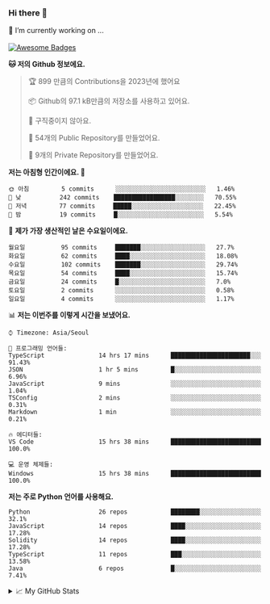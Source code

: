 ### Hi there 👋 
🔭 I’m currently working on ... </br></br>
[![Awesome Badges](https://img.shields.io/badge/Introduce-EN-green.svg)](https://github.com/tlatkdgus1/tlatkdgus1/blob/main/README.md.en)

<!--START_SECTION:waka-->
**🐱 저의 Github 정보에요.** 

> 🏆 899 만큼의 Contributions을 2023년에 했어요
 > 
> 📦 Github의 97.1 kB만큼의 저장소를 사용하고 있어요. 
 > 
> 🚫 구직중이지 않아요.
 > 
> 📜 54개의 Public Repository를 만들었어요. 
 > 
> 🔑 9개의 Private Repository를 만들었어요.  

**저는 아침형 인간이에요. 🐤** 

```text
🌞 아침         5 commits      ░░░░░░░░░░░░░░░░░░░░░░░░░   1.46% 
🌆 낮　         242 commits    █████████████████░░░░░░░░   70.55% 
🌃 저녁         77 commits     █████░░░░░░░░░░░░░░░░░░░░   22.45% 
🌙 밤　         19 commits     █░░░░░░░░░░░░░░░░░░░░░░░░   5.54%

```
📅 **제가 가장 생산적인 날은 수요일이에요.** 

```text
월요일          95 commits     ███████░░░░░░░░░░░░░░░░░░   27.7% 
화요일          62 commits     ████░░░░░░░░░░░░░░░░░░░░░   18.08% 
수요일          102 commits    ███████░░░░░░░░░░░░░░░░░░   29.74% 
목요일          54 commits     ████░░░░░░░░░░░░░░░░░░░░░   15.74% 
금요일          24 commits     █░░░░░░░░░░░░░░░░░░░░░░░░   7.0% 
토요일          2 commits      ░░░░░░░░░░░░░░░░░░░░░░░░░   0.58% 
일요일          4 commits      ░░░░░░░░░░░░░░░░░░░░░░░░░   1.17%

```


📊 **저는 이번주를 이렇게 시간을 보냈어요.** 

```text
⌚︎ Timezone: Asia/Seoul

💬 프로그래밍 언어들: 
TypeScript               14 hrs 17 mins      ██████████████████████░░░   91.43% 
JSON                     1 hr 5 mins         █░░░░░░░░░░░░░░░░░░░░░░░░   6.96% 
JavaScript               9 mins              ░░░░░░░░░░░░░░░░░░░░░░░░░   1.04% 
TSConfig                 2 mins              ░░░░░░░░░░░░░░░░░░░░░░░░░   0.31% 
Markdown                 1 min               ░░░░░░░░░░░░░░░░░░░░░░░░░   0.21%

🔥 에디터들: 
VS Code                  15 hrs 38 mins      █████████████████████████   100.0%

💻 운영 체제들: 
Windows                  15 hrs 38 mins      █████████████████████████   100.0%

```

**저는 주로 Python 언어를 사용해요.** 

```text
Python                   26 repos            ████████░░░░░░░░░░░░░░░░░   32.1% 
JavaScript               14 repos            ████░░░░░░░░░░░░░░░░░░░░░   17.28% 
Solidity                 14 repos            ████░░░░░░░░░░░░░░░░░░░░░   17.28% 
TypeScript               11 repos            ███░░░░░░░░░░░░░░░░░░░░░░   13.58% 
Java                     6 repos             █░░░░░░░░░░░░░░░░░░░░░░░░   7.41%

```



<!--END_SECTION:waka-->

<details>
<summary>📈 My GitHub Stats</summary>
<p align="center"> <img src="https://github-readme-stats.vercel.app/api?username=tlatkdgus1&show_icons=true" alt="tlatkdgus1" />
</details>
